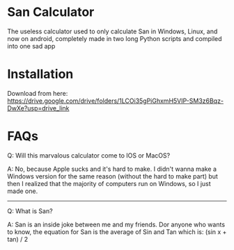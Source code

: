 # San Calculator
The useless calculator used to only calculate San in Windows, Linux, and now on android, completely made in two long Python scripts and compiled into one sad app

# Installation
Download from here: https://drive.google.com/drive/folders/1LCOi35gPiGhxmH5VIP-SM3z6Bqz-DwXe?usp=drive_link

# FAQs
Q: Will this marvalous calculator come to IOS or MacOS?

A: No, because Apple sucks and it's hard to make. I didn't wanna make a Windows version for the same reason (without the hard to make part) but then I realized that the majority of computers run on Windows, so I just made one.

---

Q: What is San?

A: San is an inside joke between me and my friends. Dor anyone who wants to know, the equation for San is the average of Sin and Tan which is: (sin x + tan) / 2
